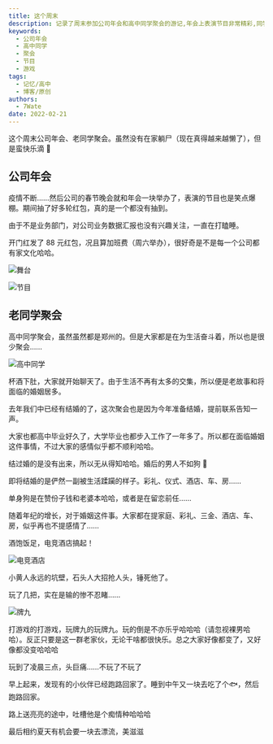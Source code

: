 ```yaml
---
title: 这个周末
description: 记录了周末参加公司年会和高中同学聚会的游记,年会上表演节目非常精彩,同学聚会中大家聊起了婚姻家庭等话题,之后进行了游戏和打牌,一起度过了开心的周末。
keywords:
  - 公司年会
  - 高中同学
  - 聚会
  - 节目
  - 游戏
tags:
  - 记忆/高中
  - 博客/原创
authors:
  - 7Wate
date: 2022-02-21
---
```


这个周末公司年会、老同学聚会。虽然没有在家躺尸（现在真得越来越懒了），但是蛮快乐滴 🤪

## 公司年会

疫情不断……然后公司的春节晚会就和年会一块举办了，表演的节目也是笑点爆棚。期间抽了好多轮红包，真的是一个都没有抽到。

由于不是业务部门，对公司业务数据汇报也没有兴趣关注，一直在打瞌睡。

开门红发了 88 元红包，况且算加班费（周六举办），很好奇是不是每一个公司都有家文化哈哈。

![舞台](https://static.7wate.com/img/2022/02/21/b6b1273e7d535.jpg)

![节目](https://static.7wate.com/img/2022/02/21/642bd4b7cc9d2.jpg)

## 老同学聚会

高中同学聚会，虽然虽然都是郑州的。但是大家都是在为生活奋斗着，所以也是很少聚会……

![高中同学](https://static.7wate.com/img/2022/02/21/34cd8c69ce2a6.jpg)

杯酒下肚，大家就开始聊天了。由于生活不再有太多的交集，所以便是老故事和将面临的婚姻居多。

去年我们中已经有结婚的了，这次聚会也是因为今年准备结婚，提前联系告知一声。

大家也都高中毕业好久了，大学毕业也都步入工作了一年多了。所以都在面临婚姻这件事情，不过大家的感情似乎都不顺利哈哈。

结过婚的是没有出来，所以无从得知哈哈。婚后的男人不如狗 🤣

即将结婚的是俨然一副被生活蹂躏的样子。彩礼、仪式、酒店、车、房……

单身狗是在赞份子钱和老婆本哈哈，或者是在留恋前任……

随着年纪的增长，对于婚姻这件事。大家都在提家庭、彩礼、三金、酒店、车、房，似乎再也不提感情了……

酒饱饭足，电竞酒店搞起！

![电竞酒店](https://static.7wate.com/img/2022/02/21/9486b7650d87d.jpg)

小黄人永远的坑壁，石头人大招抢人头，锤死他了。

玩了几把，实在是输的惨不忍睹……

![牌九](https://static.7wate.com/img/2022/02/21/1fdfdb1c24531.jpg)

打游戏的打游戏，玩牌九的玩牌九。玩的倒是不亦乐乎哈哈哈（请忽视裸男哈哈）。反正只要是这一群老家伙，无论干啥都很快乐。总之大家好像都变了，又好像都没变哈哈哈

玩到了凌晨三点，头巨痛……不玩了不玩了

早上起来，发现有的小伙伴已经跑路回家了。睡到中午又一块去吃了个🐟，然后跑路回家。

路上送亮亮的途中，吐槽他是个痴情种哈哈哈

最后相约夏天有机会要一块去漂流，美滋滋
